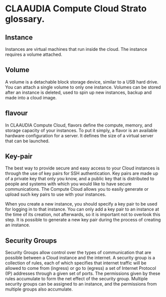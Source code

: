 # CLAAUDIA Compute Cloud Strato glossary.


## Instance
Instances are virtual machines that run inside the cloud. The instance requires a volume attached.

## Volume
A volume is a detachable block storage device, similar to a USB hard drive. You can attach a single volume to only one instance. Volumes can be stored after an instance is deleted, used to spin up new instances, backup and made into a cloud image.

## flavour
In CLAAUDIA Compute Cloud, flavors define the compute, memory, and storage capacity of your instances. To put it simply, a flavor is an available hardware configuration for a server. It defines the size of a virtual server that can be launched.

## Key-pair
The best way to provide secure and easy access to your Cloud instances is through the use of key pairs for SSH authentication. Key pairs are made up of a private key that only you know, and a public key that is distributed to people and systems with which you would like to have secure communications. The Compute Cloud allows you to easily generate or upload such key pairs to use with your instances.

When you create a new instance, you should specify a key pair to be used for logging in to that instance. You can only add a key pair to an instance at the time of its creation, not afterwards, so it is important not to overlook this step. It is possible to generate a new key pair during the process of creating an instance.

## Security Groups
Security Groups allow control over the types of communication that are possible between a Cloud instance and the internet. A security group is a collection of rules, each of which specifies that internet traffic will be allowed to come from (ingress) or go to (egress) a set of Internet Protocol (IP) addresses through a given set of ports. The permissions given by these rules accumulate to form the net effect of the security group. Multiple security groups can be assigned to an instance, and the permissions from multiple groups also accumulate.

